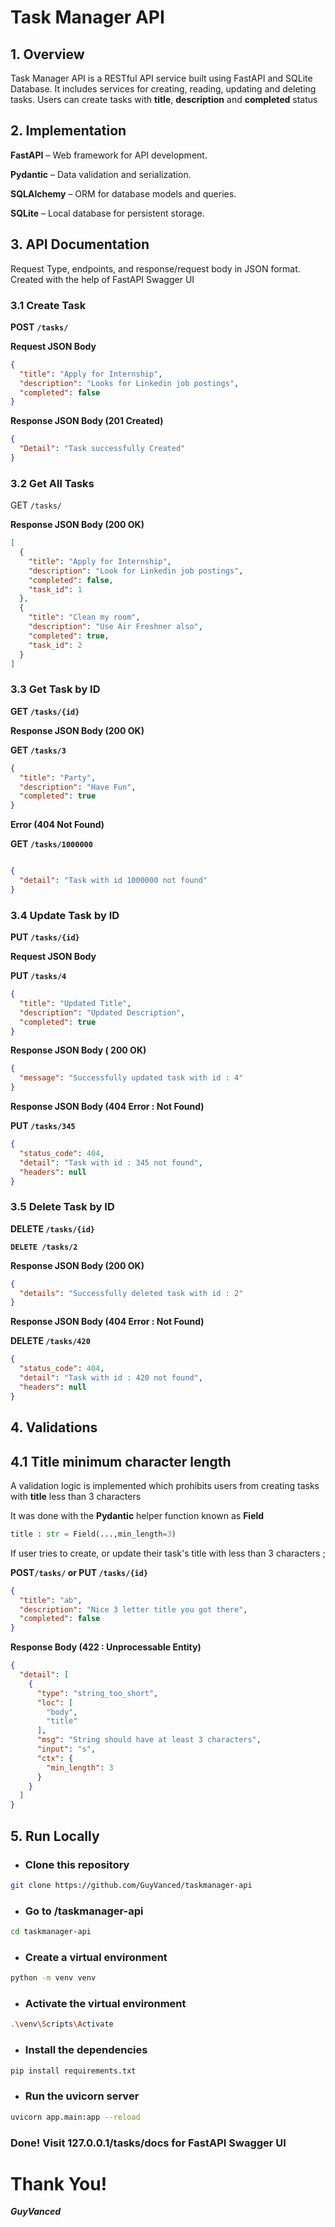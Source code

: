 
# Task Manager API

## 1. Overview

Task Manager API is a RESTful API service built using FastAPI and SQLite Database. It includes services for creating, reading, updating and deleting tasks. Users can create tasks with **title**, **description** and **completed** status


## 2. Implementation

**FastAPI** – Web framework for API development.
    
**Pydantic** – Data validation and serialization.
    
**SQLAlchemy** – ORM for database models and queries.

**SQLite** – Local database for persistent storage.


## 3. API Documentation

Request Type, endpoints, and response/request body in JSON format. Created with the help of FastAPI Swagger UI

### 3.1 Create Task

**POST** **`/tasks/`**

**Request JSON Body**

```json
{
  "title": "Apply for Internship",
  "description": "Looks for Linkedin job postings",
  "completed": false
}
```

**Response JSON Body (201 Created)**

```json
{
  "Detail": "Task successfully Created"
}
```

### 3.2 Get All Tasks

GET `/tasks/`

**Response JSON Body (200 OK)**

```json
[
  {
    "title": "Apply for Internship",
    "description": "Look for Linkedin job postings",
    "completed": false,
    "task_id": 1
  },
  {
    "title": "Clean my room",
    "description": "Use Air Freshner also",
    "completed": true,
    "task_id": 2
  }
]
```


### 3.3 Get Task by ID

**GET `/tasks/{id}`**

**Response JSON Body (200 OK)**

**GET `/tasks/3`**
```json
{
  "title": "Party",
  "description": "Have Fun",
  "completed": true
}
```

**Error (404 Not Found)**

**GET `/tasks/1000000`**
```json

{
  "detail": "Task with id 1000000 not found"
}
```


### 3.4 Update Task by ID

**PUT `/tasks/{id}`**

**Request JSON Body**

**PUT `/tasks/4`**
```json
{
  "title": "Updated Title",
  "description": "Updated Description",
  "completed": true
}
```

**Response JSON Body ( 200 OK)**

```json
{
  "message": "Successfully updated task with id : 4"
}
```

**Response JSON Body (404 Error  : Not Found)**

**PUT `/tasks/345`**
```json
{
  "status_code": 404,
  "detail": "Task with id : 345 not found",
  "headers": null
}
```

### 3.5 Delete Task by ID

**DELETE `/tasks/{id}`**

**`DELETE /tasks/2`**

**Response JSON Body (200 OK)**

```json
{
  "details": "Successfully deleted task with id : 2"
}
```

**Response JSON Body (404 Error : Not Found)**

**DELETE `/tasks/420`**
```json
{
  "status_code": 404,
  "detail": "Task with id : 420 not found",
  "headers": null
}
```



## 4. Validations

## 4.1 Title minimum character length

A validation logic is implemented which prohibits users from creating tasks with **title** less than 3 characters

It was done with the **Pydantic** helper function  known as **Field**

```python
title : str = Field(...,min_length=3)
```

If user tries to create, or update their task's title with less than 3 characters ; 

**POST` /tasks/ ` or  PUT `/tasks/{id}`**
```json
{
  "title": "ab",
  "description": "Nice 3 letter title you got there",
  "completed": false
}
```

**Response Body (422 : Unprocessable Entity)**

```json
{
  "detail": [
    {
      "type": "string_too_short",
      "loc": [
        "body",
        "title"
      ],
      "msg": "String should have at least 3 characters",
      "input": "s",
      "ctx": {
        "min_length": 3
      }
    }
  ]
}
```


## 5. Run Locally

- ### Clone this repository
```bash
git clone https://github.com/GuyVanced/taskmanager-api
```

- ### Go to /taskmanager-api
```bash
cd taskmanager-api
```

- ### Create a virtual environment
```bash
python -m venv venv
```

- ### Activate the virtual environment
```bash
.\venv\Scripts\Activate
```

- ### Install the dependencies
```bash
pip install requirements.txt
```

- ### Run the uvicorn server
```bash
uvicorn app.main:app --reload
```

### Done! Visit 127.0.0.1/tasks/docs for FastAPI Swagger UI

# Thank You!
***GuyVanced***


